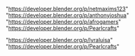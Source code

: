 "https://developer.blender.org/p/netmaxims123"
"https://developer.blender.org/p/anthonyjoshua"
"https://developer.blender.org/p/afrogamers"
"https://developer.blender.org/p/Pearlcrafts"
 
"https://developer.blender.org/p/lyraluisa"
"https://developer.blender.org/p/Pearlcrafts"
 
